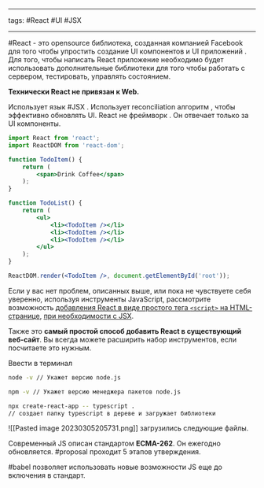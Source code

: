 ____
tags: #React #UI #JSX
_____

#React - это opensource библиотека, созданная компанией Facebook для того чтобы упростить создание UI компонентов и UI приложений . Для того, чтобы написать React приложение необходимо будет использовать дополнительные библиотеки для того чтобы работать с сервером, тестировать, управлять состоянием.

**Технически React не привязан к Web.**

Использует язык #JSX . Использует reconciliation алгоритм , чтобы эффективно обновлять UI. React не фреймворк . Он отвечает только за UI компоненты.

~~~jsx
import React from 'react';
import ReactDOM from 'react-dom';

function TodoItem() {
	return (
		<span>Drink Coffee</span>
	);
}

function TodoList() {
	return (
		<ul>
			<li><TodoItem /></li>
			<li><TodoItem /></li>
			<li><TodoItem /></li>
		</ul>
	);
}

ReactDOM.render(<TodoItem />, document.getElementById('root'));
~~~

Если у вас нет проблем, описанных выше, или пока не чувствуете себя уверенно, используя инструменты JavaScript, рассмотрите возможность [добавления React в виде простого тега `<script>` на HTML-странице](https://ru.reactjs.org/docs/add-react-to-a-website.html), [при необходимости с JSX](https://ru.reactjs.org/docs/add-react-to-a-website.html#optional-try-react-with-jsx).

Также это **самый простой способ добавить React в существующий веб-сайт**. Вы всегда можете расширить набор инструментов, если посчитаете это нужным.

Ввести в терминал
~~~bash
node -v // Укажет версию node.js

npm -v // Укажет версию менеджера пакетов node.js

npx create-react-app -- typescript .
// создает папку typescript в дереве и загружает библиотеки
~~~

![[Pasted image 20230305205731.png]]
загрузились следующие файлы.

Современный JS описан стандартом **ECMA-262**. Он ежегодно обновляется.
#proposal проходит 5 этапов утверждения.

#babel позволяет использовать новые возможности JS еще до включения в стандарт.